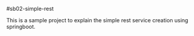 #sb02-simple-rest

This is a sample project to explain the simple rest service creation using springboot.

